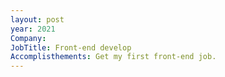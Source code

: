 ```yaml
---
layout: post
year: 2021
Company:
JobTitle: Front-end develop
Accomplisthements: Get my first front-end job.
---
```

